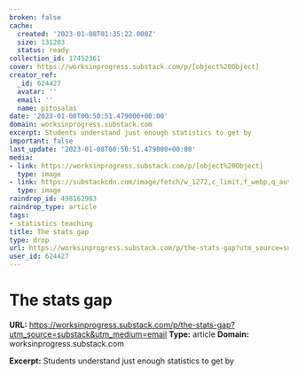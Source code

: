 ```yaml
---
broken: false
cache:
  created: '2023-01-08T01:35:22.000Z'
  size: 131203
  status: ready
collection_id: 17452361
cover: https://worksinprogress.substack.com/p/[object%20Object]
creator_ref:
  _id: 624427
  avatar: ''
  email: ''
  name: pitosalas
date: '2023-01-08T00:50:51.479000+00:00'
domain: worksinprogress.substack.com
excerpt: Students understand just enough statistics to get by
important: false
last_update: '2023-01-08T00:50:51.479000+00:00'
media:
- link: https://worksinprogress.substack.com/p/[object%20Object]
  type: image
- link: https://substackcdn.com/image/fetch/w_1272,c_limit,f_webp,q_auto:good,fl_progressive:steep/https%3A%2F%2Fbucketeer-e05bbc84-baa3-437e-9518-adb32be77984.s3.amazonaws.com%2Fpublic%2Fimages%2F25652281-0d5d-40fd-aa2a-9faa49a82d36_6016x4016.jpeg
  type: image
raindrop_id: 498162983
raindrop_type: article
tags:
- statistics teaching
title: The stats gap
type: drop
url: https://worksinprogress.substack.com/p/the-stats-gap?utm_source=substack&utm_medium=email
user_id: 624427
---
```


# The stats gap

**URL:** https://worksinprogress.substack.com/p/the-stats-gap?utm_source=substack&utm_medium=email
**Type:** article
**Domain:** worksinprogress.substack.com

**Excerpt:** Students understand just enough statistics to get by
